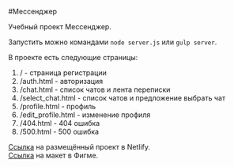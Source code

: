 #Мессенджер

Учебный проект Мессенджер.

Запустить можно командами ```node server.js``` или ```gulp server```.

В проекте есть следующие страницы:

1. / - страница регистрации
2. /auth.html - авторизация
3. /chat.html - список чатов и лента переписки
4. /select_chat.html - список чатов и предложение выбрать чат
5. /profile.html - профиль
6. /edit_profile.html - изменение профиля
7. /404.html - 404 ошибка
8. /500.html - 500 ошибка

[Ссылка](https://peaceful-hodgkin-c33196.netlify.app/) на размещённый проект в Netlify.  
[Ссылка](https://www.figma.com/file/hObqNtfawSoaepH31ebwXC/Chat-Biryuza?node-id=0%3A1) на макет в Фигме.
